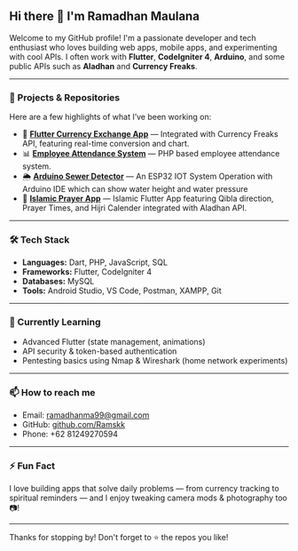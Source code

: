 ## Hi there 👋 I'm Ramadhan Maulana

Welcome to my GitHub profile! I'm a passionate developer and tech enthusiast who loves building web apps, mobile apps, and experimenting with cool APIs. I often work with **Flutter**, **CodeIgniter 4**, **Arduino**, and some public APIs such as **Aladhan** and **Currency Freaks**.

---

### 🚀 Projects & Repositories

Here are a few highlights of what I’ve been working on:

- 📱 **[Flutter Currency Exchange App](https://github.com/Ramskk/forex_rate)** — Integrated with Currency Freaks API, featuring real-time conversion and chart.
- 📊 **[Employee Attendance System](https://github.com/Ramskk/sistem-presensi-karyawan)** — PHP based employee attendance system.
- 🌦️ **[Arduino Sewer Detector](https://github.com/Ramskk/deteksi_selokan-finished-)** — An ESP32 IOT System Operation with Arduino IDE which can show water height and water pressure
- 📖 **[Islamic Prayer App](https://github.com/Ramskk/forex_rate)** — Islamic Flutter App featuring Qibla direction, Prayer Times, and Hijri Calender integrated with Aladhan API.

---

### 🛠️ Tech Stack

- **Languages:** Dart, PHP, JavaScript, SQL
- **Frameworks:** Flutter, CodeIgniter 4
- **Databases:** MySQL
- **Tools:** Android Studio, VS Code, Postman, XAMPP, Git

---

### 🌱 Currently Learning

- Advanced Flutter (state management, animations)
- API security & token-based authentication
- Pentesting basics using Nmap & Wireshark (home network experiments)

---

### 📫 How to reach me

- Email: ramadhanma99@gmail.com
- GitHub: [github.com/Ramskk](https://github.com/Ramskk)
- Phone: +62 81249270594

---

### ⚡ Fun Fact

I love building apps that solve daily problems — from currency tracking to spiritual reminders — and I enjoy tweaking camera mods & photography too 📷!

---

Thanks for stopping by! Don't forget to ⭐️ the repos you like!

